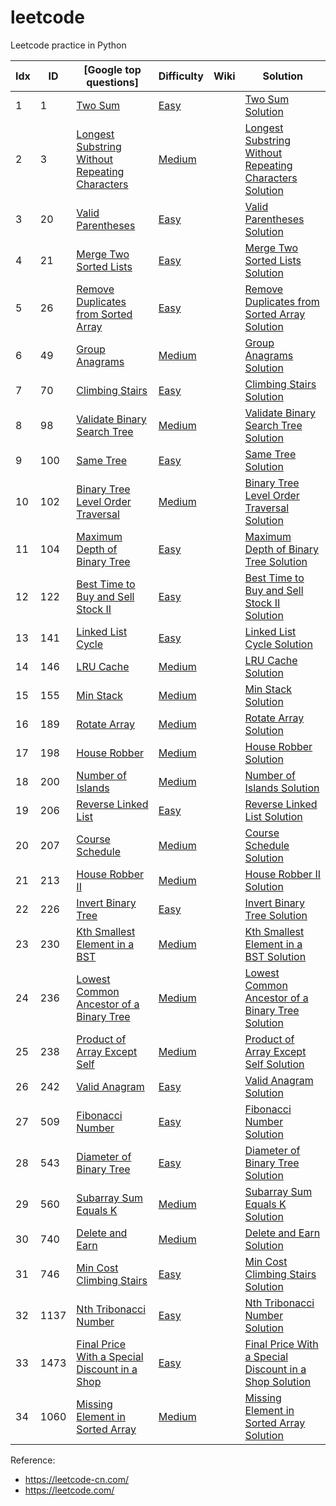 # leetcode
Leetcode practice in Python



| Idx | ID   | [Google top questions]                                           |Difficulty|Wiki                | Solution                                                  |
|-----|------| ---------------------------------------------------------------- | -------- |------------------- |-----------------------------------------------------------|
| 1   | 1    | [Two Sum]              |	[Easy]	|                    | [Two Sum Solution]                                        |
| 2   | 3    | [Longest Substring Without Repeating Characters]              |	[Medium]	|                    | [Longest Substring Without Repeating Characters Solution] |
| 3   | 20   | [Valid Parentheses]              |	[Easy]	|                    | [Valid Parentheses Solution]                              |
| 4   | 21   | [Merge Two Sorted Lists]              |	[Easy]	|                    | [Merge Two Sorted Lists Solution]                         |
| 5   | 26   | [Remove Duplicates from Sorted Array]              |	[Easy]	|                    | [Remove Duplicates from Sorted Array Solution]            |
| 6   | 49   | [Group Anagrams]              |	[Medium]	|                    | [Group Anagrams Solution]                                 |
| 7   | 70   | [Climbing Stairs]              |	[Easy]	|                    | [Climbing Stairs Solution]                                |
| 8   | 98   | [Validate Binary Search Tree]              |	[Medium]	|                    | [Validate Binary Search Tree Solution]                    |
| 9   | 100  | [Same Tree]              |	[Easy]	|                    | [Same Tree Solution]             |
| 10  | 102  | [Binary Tree Level Order Traversal]              |	[Medium]	|                    | [Binary Tree Level Order Traversal Solution]              |
| 11  | 104  | [Maximum Depth of Binary Tree]              |	[Easy]	|                    | [Maximum Depth of Binary Tree Solution]             |
| 12  | 122  | [Best Time to Buy and Sell Stock II]              |	[Easy]	|                    | [Best Time to Buy and Sell Stock II Solution]             |
| 13  | 141  | [Linked List Cycle]              |	[Easy]	|                    | [Linked List Cycle Solution]                              |
| 14  | 146  | [LRU Cache]              |	[Medium]	|                    | [LRU Cache Solution]                                      |
| 15  | 155  | [Min Stack]              |	[Medium]	|                    | [Min Stack Solution]                                      |
| 16  | 189  | [Rotate Array]                                    |  [Medium] |                    | [Rotate Array Solution]                                   |
| 17  | 198  | [House Robber]              |	[Medium]	|                    | [House Robber Solution]                                   |
| 18  | 200  | [Number of Islands]              |	[Medium]	|                    | [Number of Islands Solution]                              |
| 19  | 206  | [Reverse Linked List]                                    |  [Easy] |                    | [Reverse Linked List Solution]                            |
| 20  | 207  | [Course Schedule]              |	[Medium]	|                    | [Course Schedule Solution]                                |
| 21  | 213  | [House Robber II]              |	[Medium]	|                    | [House Robber II Solution]                                |
| 22  | 226  | [Invert Binary Tree]              |	[Easy]	|                    | [Invert Binary Tree Solution]                |
| 23  | 230  | [Kth Smallest Element in a BST]              |	[Medium]	|                    | [Kth Smallest Element in a BST Solution]                  |
| 24  | 236  | [Lowest Common Ancestor of a Binary Tree]              |	[Medium]	|                    | [Lowest Common Ancestor of a Binary Tree Solution]                |
| 25  | 238  | [Product of Array Except Self]              |	[Medium]	|                    | [Product of Array Except Self Solution]                   |
| 26  | 242  | [Valid Anagram]              |	[Easy]	|                    | [Valid Anagram Solution]                                  |
| 27  | 509  | [Fibonacci Number]              |	[Easy]	|                    | [Fibonacci Number Solution]                               |
| 28  | 543  | [Diameter of Binary Tree]                                    |  [Easy] |                    | [Diameter of Binary Tree Solution]                        |
| 29  | 560  | [Subarray Sum Equals K]              |	[Medium]	|                    | [Subarray Sum Equals K Solution]                          |
| 30  | 740  | [Delete and Earn]              |	[Medium]	|                    | [Delete and Earn Solution]                                |
| 31  | 746  | [Min Cost Climbing Stairs]              |	[Easy]	|                    | [Min Cost Climbing Stairs Solution]                       |
| 32  | 1137 | [Nth Tribonacci Number]              |	[Easy]	|                    | [Nth Tribonacci Number Solution]                          |
| 33  | 1473 | [Final Price With a Special Discount in a Shop]              |	[Easy]	|                    | [Final Price With a Special Discount in a Shop Solution]  |
| 34  | 1060 | [Missing Element in Sorted Array]                                    |  [Medium] |                    | [Missing Element in Sorted Array Solution]                |

[Remove Duplicates from Sorted Array]: https://leetcode.com/problems/remove-duplicates-from-sorted-array/
[Remove Duplicates from Sorted Array Solution]: https://github.com/robinali34/leetcode_python/blob/main/src/easy/remove_duplicates_from_sorted_array/solution.py
[Best Time to Buy and Sell Stock II]: https://leetcode.com/problems/best-time-to-buy-and-sell-stock-ii/
[Best Time to Buy and Sell Stock II Solution]: https://github.com/robinali34/leetcode_python/blob/main/src/easy/best_time_to_buy_and_sell_stock_ii/solution.py
[Rotate Array]: https://leetcode.com/problems/rotate-array/
[Rotate Array Solution]: https://github.com/robinali34/leetcode_python/blob/main/src/medium/rotate_array/solution.py
[Missing Element in Sorted Array]: https://leetcode.com/problems/missing-element-in-sorted-array/
[Missing Element in Sorted Array Solution]: https://github.com/robinali34/leetcode_python/blob/main/src/medium/missing_element_in_sorted_array/solution.py
[Two Sum]: https://leetcode.com/problems/two-sum/
[Two Sum Solution]: https://github.com/robinali34/leetcode_python/blob/main/src/easy/two_sum/solution.py
[Longest Substring Without Repeating Characters]: https://leetcode.com/problems/longest-substring-without-repeating-characters/
[Longest Substring Without Repeating Characters Solution]: https://github.com/robinali34/leetcode_python/blob/main/src/medium/longest_substring_without_repeating_characters/solution.py
[Subarray Sum Equals K]: https://leetcode.com/problems/subarray-sum-equals-k/
[Subarray Sum Equals K Solution]: https://github.com/robinali34/leetcode_python/blob/main/src/medium/subarray_sum_equals_k/solution.py
[Valid Anagram]: https://leetcode.com/problems/valid-anagram/
[Valid Anagram Solution]: https://github.com/robinali34/leetcode_python/blob/main/src/easy/valid_anagram/solution.py
[Group Anagrams]: https://leetcode.com/problems/group-anagrams/
[Group Anagrams Solution]: https://github.com/robinali34/leetcode_python/blob/main/src/medium/group_anagrams/solution.py
[Product of Array Except Self]: https://leetcode.com/problems/product-of-array-except-self/
[Product of Array Except Self Solution]: https://github.com/robinali34/leetcode_python/blob/main/src/medium/product_of_array_except_self/solution.py
[Reverse Linked List]: https://leetcode.com/problems/reverse-linked-list/
[Reverse Linked List Solution]: https://github.com/robinali34/leetcode_python/blob/main/src/easy/reverse_linked_list/solution.py
[Merge Two Sorted Lists]: https://leetcode.com/problems/merge-two-sorted-lists/
[Merge Two Sorted Lists Solution]: https://github.com/robinali34/leetcode_python/blob/main/src/easy/merge_two_sorted_lists/solution.py
[Linked List Cycle]: https://leetcode.com/problems/linked-list-cycle/
[Linked List Cycle Solution]: https://github.com/robinali34/leetcode_python/blob/main/src/easy/linked_list_cycle/solution.py
[Min Stack]: https://leetcode.com/problems/min-stack/
[Min Stack Solution]: https://github.com/robinali34/leetcode_python/blob/main/src/medium/min_stack/solution.py
[Valid Parentheses]: https://leetcode.com/problems/valid-parentheses/
[Valid Parentheses Solution]: https://github.com/robinali34/leetcode_python/blob/main/src/easy/valid_parentheses/solution.py
[LRU Cache]: https://leetcode.com/problems/lru-cache/
[LRU Cache Solution]: https://github.com/robinali34/leetcode_python/blob/main/src/medium/lru_cache/solution.py
[Maximum Depth of Binary Tree]: https://leetcode.com/problems/maximum-depth-of-binary-tree/
[Maximum Depth of Binary Tree Solution]: https://github.com/robinali34/leetcode_python/blob/main/src/easy/maximum_depth_of_binary_tree/solution.py
[Invert Binary Tree]: https://leetcode.com/problems/invert-binary-tree/
[Invert Binary Tree Solution]: https://github.com/robinali34/leetcode_python/blob/main/src/easy/invert_binary_tree/solution.py
[Same Tree]: https://leetcode.com/problems/same-tree/
[Same Tree Solution]: https://github.com/robinali34/leetcode_python/blob/main/src/easy/same_tree/solution.py
[Binary Tree Level Order Traversal]: https://leetcode.com/problems/binary-tree-level-order-traversal/
[Binary Tree Level Order Traversal Solution]: https://github.com/robinali34/leetcode_python/blob/main/src/medium/binary_tree_level_order_traversal/solution.py
[Diameter of Binary Tree]: https://leetcode.com/problems/diameter-of-binary-tree/
[Diameter of Binary Tree Solution]: https://github.com/robinali34/leetcode_python/blob/main/src/easy/diameter_of_binary_tree/solution.py
[Lowest Common Ancestor of a Binary Tree]: https://leetcode.com/problems/lowest-common-ancestor-of-a-binary-tree/
[Lowest Common Ancestor of a Binary Tree Solution]: https://github.com/robinali34/leetcode_python/blob/main/src/medium/lowest_common_ancestor_of_a_binary_tree/solution.py
[Climbing Stairs]: https://leetcode.com/problems/climbing-stairs/
[Climbing Stairs Solution]: https://github.com/robinali34/leetcode_python/blob/main/src/easy/climbing_stairs/solution.py
[Number of Islands]: https://leetcode.com/problems/number-of-islands/
[Number of Islands Solution]: https://github.com/robinali34/leetcode_python/blob/main/src/medium/number_of_islands/solution.py
[Kth Smallest Element in a BST]: https://leetcode.com/problems/kth-smallest-element-in-a-bst/
[Kth Smallest Element in a BST Solution]: https://github.com/robinali34/leetcode_python/blob/main/src/medium/ktn_smallest_element_in_a_bst/solution.py
[Course Schedule]: https://leetcode.com/problems/course-schedule/
[Course Schedule Solution]: https://github.com/robinali34/leetcode_python/blob/main/src/medium/course_schedule/solution.py
[Validate Binary Search Tree]: https://leetcode.com/problems/validate-binary-search-tree/
[Validate Binary Search Tree Solution]: https://github.com/robinali34/leetcode_python/blob/main/src/medium/validate_binary_search_tree/solution.py
[House Robber]: https://leetcode.com/problems/house-robber/
[House Robber Solution]: https://github.com/robinali34/leetcode_python/blob/main/src/medium/house_robber/solution.py
[House Robber II]: https://leetcode.com/problems/house-robber-ii/
[House Robber II Solution]: https://github.com/robinali34/leetcode_python/blob/main/src/medium/house_robberII/solution.py
[Fibonacci Number]: https://leetcode.com/problems/fibonacci-number/
[Fibonacci Number Solution]: https://github.com/robinali34/leetcode_python/blob/main/src/easy/fibonacci_number/solution.py
[Delete and Earn]: https://leetcode.com/problems/delete-and-earn/
[Delete and Earn Solution]: https://github.com/robinali34/leetcode_python/blob/main/src/medium/delete_and_earn/solution.py
[Min Cost Climbing Stairs]: https://leetcode.com/problems/min-cost-climbing-stairs/
[Min Cost Climbing Stairs Solution]: https://github.com/robinali34/leetcode_python/blob/main/src/easy/min_cost_climbing_stairs/solution.py
[Nth Tribonacci Number]: https://leetcode.com/problems/n-th-tribonacci-number/
[Nth Tribonacci Number Solution]: https://github.com/robinali34/leetcode_python/blob/main/src/easy/nth_tribonacci_number/solution.py
[Final Price With a Special Discount in a Shop]: https://leetcode.com/problems/final-prices-with-a-special-discount-in-a-shop/
[Final Price With a Special Discount in a Shop Solution]: https://github.com/robinali34/leetcode_python/blob/main/src/easy/final_price_with_a_special_discount_in_a_shop/solution.py

[Easy]: https://github.com/robinali34/leetcode_python/tree/main/src/easy
[Medium]: https://github.com/robinali34/leetcode_python/tree/main/src/medium
[Hard]: https://github.com/robinali34/leetcode_python/tree/main/src/hard

Reference:
* https://leetcode-cn.com/
* https://leetcode.com/